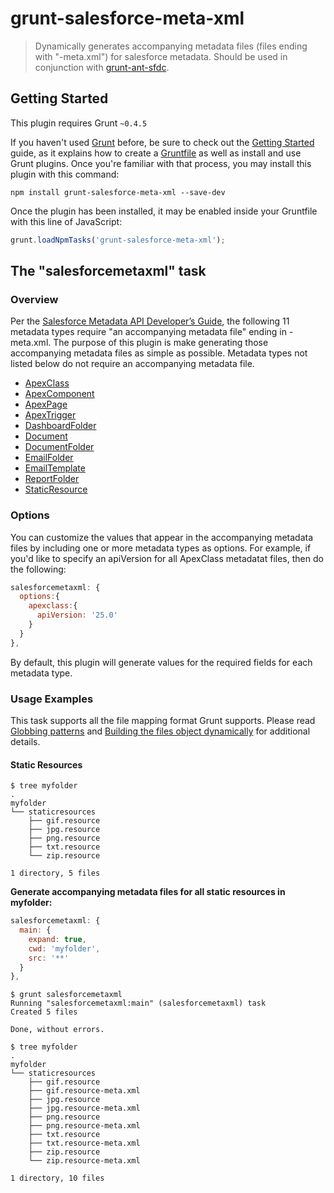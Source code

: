 # grunt-salesforce-meta-xml

> Dynamically generates accompanying metadata files (files ending with "-meta.xml") for salesforce metadata.  Should be used in conjunction with [grunt-ant-sfdc](https://github.com/kevinohara80/grunt-ant-sfdc).

## Getting Started
This plugin requires Grunt `~0.4.5`

If you haven't used [Grunt](http://gruntjs.com/) before, be sure to check out the [Getting Started](http://gruntjs.com/getting-started) guide, as it explains how to create a [Gruntfile](http://gruntjs.com/sample-gruntfile) as well as install and use Grunt plugins. Once you're familiar with that process, you may install this plugin with this command:

```shell
npm install grunt-salesforce-meta-xml --save-dev
```

Once the plugin has been installed, it may be enabled inside your Gruntfile with this line of JavaScript:

```js
grunt.loadNpmTasks('grunt-salesforce-meta-xml');
```

## The "salesforcemetaxml" task

### Overview

Per the [Salesforce Metadata API Developer’s Guide](https://www.salesforce.com/us/developer/docs/api_meta/), the following 11 metadata types require "an accompanying metadata file" ending in -meta.xml.  The purpose of this plugin is make generating those accompanying metadata files as simple as possible.  Metadata types not listed below do not require an accompanying metadata file.

+ [ApexClass](https://www.salesforce.com/us/developer/docs/api_meta/Content/meta_classes.htm)
+ [ApexComponent](https://www.salesforce.com/us/developer/docs/api_meta/Content/meta_component.htm)
+ [ApexPage](https://www.salesforce.com/us/developer/docs/api_meta/Content/meta_pages.htm)
+ [ApexTrigger](https://www.salesforce.com/us/developer/docs/api_meta/Content/meta_triggers.htm)
+ [DashboardFolder](https://www.salesforce.com/us/developer/docs/api_meta/Content/meta_folder.htm)
+ [Document](https://www.salesforce.com/us/developer/docs/api_meta/Content/meta_document.htm)
+ [DocumentFolder](https://www.salesforce.com/us/developer/docs/api_meta/Content/meta_folder.htm)
+ [EmailFolder](https://www.salesforce.com/us/developer/docs/api_meta/Content/meta_folder.htm)
+ [EmailTemplate](https://www.salesforce.com/us/developer/docs/api_meta/Content/meta_emailtemplate.htm)
+ [ReportFolder](https://www.salesforce.com/us/developer/docs/api_meta/Content/meta_folder.htm)
+ [StaticResource](https://www.salesforce.com/us/developer/docs/api_meta/Content/meta_staticresource.htm)

### Options

You can customize the values that appear in the accompanying metadata files by including one or more metadata types as options.  For example, if you'd like to specify an apiVersion for all ApexClass metadatat files, then do the following: 

```js
salesforcemetaxml: {
  options:{
    apexclass:{
      apiVersion: '25.0'
    }
  }
},
```
By default, this plugin will generate values for the required fields for each metadata type.

### Usage Examples

This task supports all the file mapping format Grunt supports. Please read [Globbing patterns](http://gruntjs.com/configuring-tasks#globbing-patterns) and [Building the files object dynamically](http://gruntjs.com/configuring-tasks#building-the-files-object-dynamically) for additional details.

#### Static Resources

```shell
$ tree myfolder
.
myfolder
└── staticresources
    ├── gif.resource
    ├── jpg.resource
    ├── png.resource
    ├── txt.resource
    └── zip.resource

1 directory, 5 files
```
**Generate accompanying metadata files for all static resources in myfolder:**
```js
salesforcemetaxml: {
  main: {
    expand: true, 
    cwd: 'myfolder',
    src: '**'
  }
},
```

```shell
$ grunt salesforcemetaxml
Running "salesforcemetaxml:main" (salesforcemetaxml) task
Created 5 files

Done, without errors.

$ tree myfolder
.
myfolder
└── staticresources
    ├── gif.resource
    ├── gif.resource-meta.xml
    ├── jpg.resource
    ├── jpg.resource-meta.xml
    ├── png.resource
    ├── png.resource-meta.xml
    ├── txt.resource
    ├── txt.resource-meta.xml
    ├── zip.resource
    └── zip.resource-meta.xml

1 directory, 10 files
```
